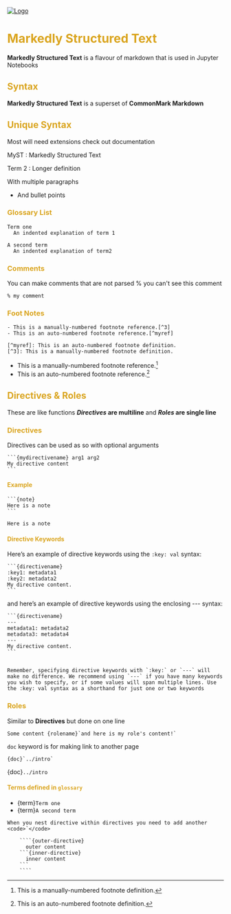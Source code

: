 <head>
  <link 
    href="https://fonts.googleapis.com/css?family=Fira+Mono:500&display=swap" 
    rel="stylesheet">
  <link rel="stylesheet" href="../CSS.css">
  <script src="../CSS.js"></script>
  <script src="https://code.jquery.com/jquery-3.5.1.min.js" integrity="sha256-9/aliU8dGd2tb6OSsuzixeV4y/faTqgFtohetphbbj0=" crossorigin="anonymous"></script>

<style> 
body ::selection {
  /*highlighting*/
  background: transparent;
  text-shadow: 
    1px  0px 1px ,
    0px  1px 1px ,
    -1px  0px 1px ,
    0px -1px 1px ,
    0px  1px black ,
    1px  0px black ,
    -1px  0px black ,
    0px -1px black ;
  text-outline: black;  
}
/* Themes */
h1, h2, h3, h4, h5, h6 {
  color: goldenrod;
}

</style>
</head>    
<div id="stack-container">
  <a href=""><img src="" alt="Logo"></a>
</div>

# Markedly Structured Text

**Markedly Structured Text** is a flavour of markdown that is used in <span class="text-yellow-500">Jupyter Notebooks</span>

## Syntax 

**Markedly Structured Text** is a superset of **CommonMark Markdown**

## Unique Syntax

Most will need extensions check out documentation

MyST
: Markedly Structured Text

Term 2
: Longer definition

  With multiple paragraphs

  - And bullet points

### Glossary List

```{glossary}
Term one
  An indented explanation of term 1

A second term
  An indented explanation of term2
```

### Comments
You can make comments that are not parsed
% you can't see this comment

    % my comment

### Foot Notes 
    - This is a manually-numbered footnote reference.[^3]
    - This is an auto-numbered footnote reference.[^myref]

    [^myref]: This is an auto-numbered footnote definition.
    [^3]: This is a manually-numbered footnote definition.

- This is a manually-numbered footnote reference.[^3]
- This is an auto-numbered footnote reference.[^myref]

[^myref]: This is an auto-numbered footnote definition.
[^3]: This is a manually-numbered footnote definition.

## Directives & Roles

These are like functions ***Directives* are multiline** and ***Roles* are single line**

### Directives 

Directives can be used as so with optional arguments

    ```{mydirectivename} arg1 arg2
    My directive content
    ```

#### Example

    ```{note}
    Here is a note
    ```
```{note}
Here is a note
```

#### Directive Keywords

Here’s an example of directive keywords using the `:key: val` syntax:

    ```{directivename}
    :key1: metadata1
    :key2: metadata2
    My directive content.
    ```

and here’s an example of directive keywords using the enclosing --- syntax:

    ```{directivename}
    ---
    metadata1: metadata2
    metadata3: metadata4
    ---
    My directive content.
    ```

```{tip}

Remember, specifying directive keywords with `:key:` or `---` will make no difference. We recommend using `---` if you have many keywords you wish to specify, or if some values will span multiple lines. Use the :key: val syntax as a shorthand for just one or two keywords
```

### Roles 
Similar to **Directives** but done on one line

    Some content {rolename}`and here is my role's content!`

`doc` keyword is for making link to another page

    {doc}`../intro`

{doc}`../intro`

#### Terms defined in `glossary`

- {term}`Term one`
- {term}`A second term`

```{tip}
When you nest directive within directives you need to add another <code>`</code>

    ````{outer-directive}
      outer content
    ```{inner-directive}
      inner content
    ```
    ````
```